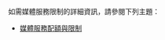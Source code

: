 ﻿如需媒體服務限制的詳細資訊，請參閱下列主題：

 - [媒體服務配額與限制](../media-services-quotas-and-limitations)

<!--HONumber=47-->
